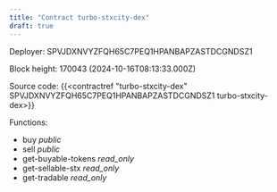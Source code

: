 ```yaml
---
title: "Contract turbo-stxcity-dex"
draft: true
---
```

Deployer: SPVJDXNVYZFQH65C7PEQ1HPANBAPZASTDCGNDSZ1


 



Block height: 170043 (2024-10-16T08:13:33.000Z)

Source code: {{<contractref "turbo-stxcity-dex" SPVJDXNVYZFQH65C7PEQ1HPANBAPZASTDCGNDSZ1 turbo-stxcity-dex>}}

Functions:

* buy _public_
* sell _public_
* get-buyable-tokens _read_only_
* get-sellable-stx _read_only_
* get-tradable _read_only_
